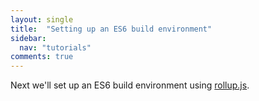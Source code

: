 ```yaml
---
layout: single
title:  "Setting up an ES6 build environment"
sidebar:
  nav: "tutorials"
comments: true
---
```


Next we'll set up an ES6 build environment using [rollup.js](https://rollupjs.org/).
